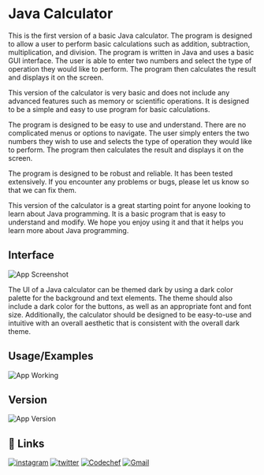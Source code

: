 
# Java Calculator

This is the first version of a basic Java calculator. The program is designed to allow a user to perform basic calculations such as addition, subtraction, multiplication, and division. The program is written in Java and uses a basic GUI interface. The user is able to enter two numbers and select the type of operation they would like to perform. The program then calculates the result and displays it on the screen. 

This version of the calculator is very basic and does not include any advanced features such as memory or scientific operations. It is designed to be a simple and easy to use program for basic calculations. 

The program is designed to be easy to use and understand. There are no complicated menus or options to navigate. The user simply enters the two numbers they wish to use and selects the type of operation they would like to perform. The program then calculates the result and displays it on the screen. 

The program is designed to be robust and reliable. It has been tested extensively. If you encounter any problems or bugs, please let us know so that we can fix them. 

This version of the calculator is a great starting point for anyone looking to learn about Java programming. It is a basic program that is easy to understand and modify. We hope you enjoy using it and that it helps you learn more about Java programming.


## Interface 

![App Screenshot](https://github.com/gautham2k3/Java-Calculator/blob/main/Screenshot%202023-02-09%20125030.png?raw=true)

The UI of a Java calculator can be themed dark by using a dark color palette for the background and text elements. The theme should also include a dark color for the buttons, as well as an appropriate font and font size. Additionally, the calculator should be designed to be easy-to-use and intuitive with an overall aesthetic that is consistent with the overall dark theme.




## Usage/Examples

![App Working](https://github.com/gautham2k3/Java-Calculator/blob/main/Screenshot%202023-02-09%20125111.png?raw=true)



## Version
![App Version](https://github.com/gautham2k3/Java-Calculator/blob/main/Screenshot%202023-02-09%20125132.png?raw=true)
## 🔗 Links
[![instagram](https://img.shields.io/badge/Instagram-E4405F?style=for-the-badge&logo=instagram&logoColor=white
)](https://www.instagram.com/gautham2k3/)
[![twitter](https://img.shields.io/badge/twitter-1DA1F2?style=for-the-badge&logo=twitter&logoColor=white)](https://twitter.com/gautham2k3)
[![Codechef](https://img.shields.io/badge/Codechef-%23B92B27.svg?&style=for-the-badge&logo=Codechef&logoColor=white
)](https://www.codechef.com/users/gautham2k3)
[![Gmail](https://img.shields.io/badge/Gmail-D14836?style=for-the-badge&logo=gmail&logoColor=white
)](mailto:bgautham27@gmail.com?)


